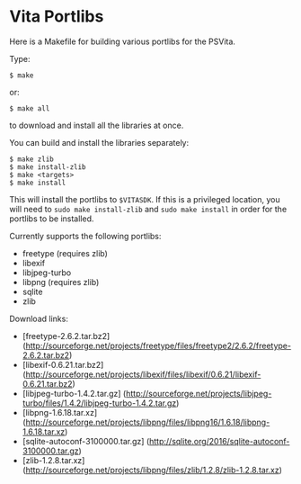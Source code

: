 Vita Portlibs
============

Here is a Makefile for building various portlibs for the PSVita.

Type:

    $ make
or:

    $ make all

to download and install all the libraries at once.

You can build and install the libraries separately:

    $ make zlib
    $ make install-zlib
    $ make <targets>
    $ make install

This will install the portlibs to `$VITASDK`. If this is a
privileged location, you will need to `sudo make install-zlib` and `sudo make
install` in order for the portlibs to be installed.

Currently supports the following portlibs:

* freetype (requires zlib)
* libexif
* libjpeg-turbo
* libpng (requires zlib)
* sqlite
* zlib

Download links:

* [freetype-2.6.2.tar.bz2] (http://sourceforge.net/projects/freetype/files/freetype2/2.6.2/freetype-2.6.2.tar.bz2)
* [libexif-0.6.21.tar.bz2] (http://sourceforge.net/projects/libexif/files/libexif/0.6.21/libexif-0.6.21.tar.bz2)
* [libjpeg-turbo-1.4.2.tar.gz] (http://sourceforge.net/projects/libjpeg-turbo/files/1.4.2/libjpeg-turbo-1.4.2.tar.gz)
* [libpng-1.6.18.tar.xz] (http://sourceforge.net/projects/libpng/files/libpng16/1.6.18/libpng-1.6.18.tar.xz)
* [sqlite-autoconf-3100000.tar.gz] (http://sqlite.org/2016/sqlite-autoconf-3100000.tar.gz)
* [zlib-1.2.8.tar.xz] (http://sourceforge.net/projects/libpng/files/zlib/1.2.8/zlib-1.2.8.tar.xz)
